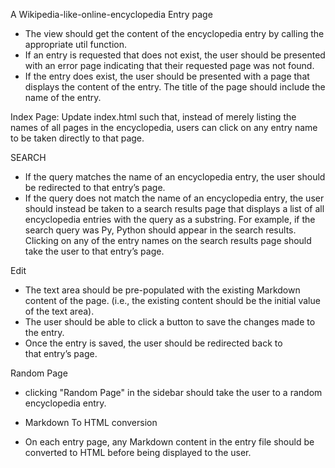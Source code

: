 A Wikipedia-like-online-encyclopedia
Entry page
- The view should get the content of the encyclopedia entry by calling the appropriate util function.
- If an entry is requested that does not exist, the user should be presented with an error page indicating that their requested page was not found.
- If the entry does exist, the user should be presented with a page that displays the content of the entry. The title of the page should include the name of the entry.

 Index Page: Update index.html such that, instead of merely listing the names of all pages in the encyclopedia, users can click on any entry name to be taken directly to that page.

 SEARCH
- If the query matches the name of an encyclopedia entry, the user should be redirected to that entry’s page.
- If the query does not match the name of an encyclopedia entry, the user should instead be taken to a search results page that displays a list of all encyclopedia entries with the query as a substring.
 For example, if the search query was Py, Python should appear in the search results.
Clicking on any of the entry names on the search results page should take the user to that entry’s page.

Edit
- The text area should be pre-populated with the existing Markdown content of the page. (i.e., the existing content should be the initial value of the text area).
- The user should be able to click a button to save the changes made to the entry.
- Once the entry is saved, the user should be redirected back to that entry’s page.

 Random Page
- clicking "Random Page" in the sidebar should take the user to a random encyclopedia entry.

- Markdown To HTML conversion
- On each entry page, any Markdown content in the entry file should be converted to HTML before being displayed to the user. 
